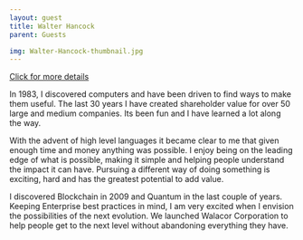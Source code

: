 ```yaml
---
layout: guest
title: Walter Hancock
parent: Guests

img: Walter-Hancock-thumbnail.jpg
---
```




<div class="badge-base LI-profile-badge" data-locale="en_US" data-size="medium" data-theme="light" data-type="VERTICAL" data-vanity="walter-hancock-896995207" data-version="v1"><a class="badge-base__link LI-simple-link" href="https://www.linkedin.com/in/walter-hancock-896995207?trk=profile-badge">Click for more details</a></div>


In 1983, I discovered computers and have been driven to find ways to make them useful. The last 30 years I have created shareholder value for over 50 large and medium companies. Its been fun and I have learned a lot along the way.

With the advent of high level languages it became clear to me that given enough time and money anything was possible. I enjoy being on the leading edge of what is possible, making it simple and helping people understand the impact it can have. Pursuing a different way of doing something is exciting, hard and has the greatest potential to add value.

I discovered Blockchain in 2009 and Quantum in the last couple of years. Keeping Enterprise best practices in mind, I am very excited when I envision the possibilities of the next evolution. We launched Walacor Corporation to help people get to the next level without abandoning everything they have.

